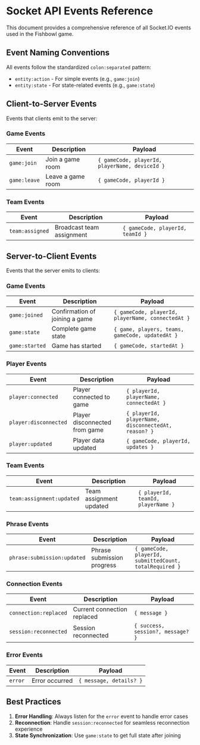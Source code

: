 # Socket API Events Reference

This document provides a comprehensive reference of all Socket.IO events used in the Fishbowl game.

## Event Naming Conventions

All events follow the standardized `colon:separated` pattern:
- `entity:action` - For simple events (e.g., `game:join`)
- `entity:state` - For state-related events (e.g., `game:state`)

## Client-to-Server Events

Events that clients emit to the server:

### Game Events

| Event | Description | Payload |
|-------|-------------|---------|
| `game:join` | Join a game room | `{ gameCode, playerId, playerName, deviceId }` |
| `game:leave` | Leave a game room | `{ gameCode, playerId }` |

### Team Events

| Event | Description | Payload |
|-------|-------------|---------|
| `team:assigned` | Broadcast team assignment | `{ gameCode, playerId, teamId }` |

## Server-to-Client Events

Events that the server emits to clients:

### Game Events

| Event | Description | Payload |
|-------|-------------|---------|
| `game:joined` | Confirmation of joining a game | `{ gameCode, playerId, playerName, connectedAt }` |
| `game:state` | Complete game state | `{ game, players, teams, gameCode, updatedAt }` |
| `game:started` | Game has started | `{ gameCode, startedAt }` |

### Player Events

| Event | Description | Payload |
|-------|-------------|---------|
| `player:connected` | Player connected to game | `{ playerId, playerName, connectedAt }` |
| `player:disconnected` | Player disconnected from game | `{ playerId, playerName, disconnectedAt, reason? }` |
| `player:updated` | Player data updated | `{ gameCode, playerId, updates }` |

### Team Events

| Event | Description | Payload |
|-------|-------------|---------|
| `team:assignment:updated` | Team assignment updated | `{ playerId, teamId, playerName }` |

### Phrase Events

| Event | Description | Payload |
|-------|-------------|---------|
| `phrase:submission:updated` | Phrase submission progress | `{ gameCode, playerId, submittedCount, totalRequired }` |

### Connection Events

| Event | Description | Payload |
|-------|-------------|---------|
| `connection:replaced` | Current connection replaced | `{ message }` |
| `session:reconnected` | Session reconnected | `{ success, session?, message? }` |

### Error Events

| Event | Description | Payload |
|-------|-------------|---------|
| `error` | Error occurred | `{ message, details? }` |

## Best Practices

1. **Error Handling**: Always listen for the `error` event to handle error cases
2. **Reconnection**: Handle `session:reconnected` for seamless reconnection experience
3. **State Synchronization**: Use `game:state` to get full state after joining
